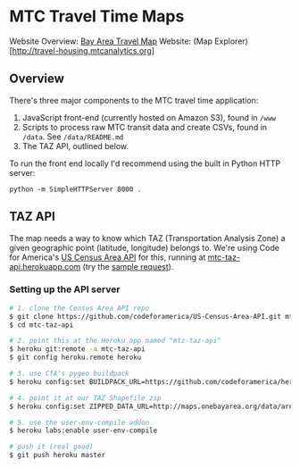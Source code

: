 # MTC Travel Time Maps
Website Overview: [Bay Area Travel Map](https://www.planbayarea.org/resources/bay-area-travel-map)
Website: (Map Explorer)[http://travel-housing.mtcanalytics.org]

## Overview

There's three major components to the MTC travel time application:

1. JavaScript front-end (currently hosted on Amazon S3), found in `/www`
2. Scripts to process raw MTC transit data and create CSVs, found in `/data`. See `/data/README.md`
3. The TAZ API, outlined below.

To run the front end locally I'd recommend using the built in Python HTTP server:

`python -m SimpleHTTPServer 8000 .`


## TAZ API
The map needs a way to know which TAZ (Transportation Analysis Zone) a given geographic point (latitude, longitude) belongs to. We're using Code for America's [US Census Area API](https://github.com/codeforamerica/US-Census-Area-API) for this, running at [mtc-taz-api.herokuapp.com](http://mtc-taz-api.herokuapp.com/) (try the [sample request](http://mtc-taz-api.herokuapp.com/areas?lat=37.7571&lon=-122.4410)).

### Setting up the API server

```sh
# 1. clone the Census Area API repo
$ git clone https://github.com/codeforamerica/US-Census-Area-API.git mtc-taz-api
$ cd mtc-taz-api

# 2. point this at the Heroku app named "mtz-taz-api"
$ heroku git:remote -a mtc-taz-api
$ git config heroku.remote heroku

# 3. use CfA's pygeo buildpack
$ heroku config:set BUILDPACK_URL=https://github.com/codeforamerica/heroku-buildpack-pygeo

# 4. point it at our TAZ Shapefile zip
$ heroku config:set ZIPPED_DATA_URL=http://maps.onebayarea.org/data/areas/taz1454_4326.zip

# 5. use the user-env-compile addon
$ heroku labs:enable user-env-compile

# push it (real good)
$ git push heroku master
```
